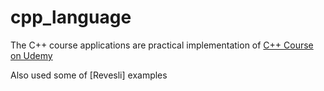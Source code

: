 # cpp_language
The C++ course applications are practical implementation of [C++ Course on Udemy]

Also used some of [Revesli] examples

  [C++ Course on Udemy]: <https://www.udemy.com/course/cpp-deep-dive/>

  [Ravesli]: <https://ravesli.com/>
